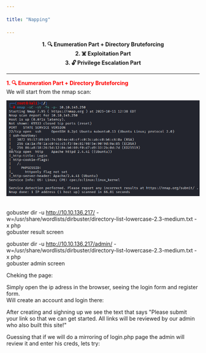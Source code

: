 ```yaml
---

title: "Napping"

---
```

<center>
<strong>1. 🔍 Enumeration Part + Directory Bruteforcing</strong><br> 
<strong>2. ☠️ Exploitation Part</strong><br>
<strong>3. 🔓 Privilege Escalation Part</strong>
</center>

---

<span style="color:red"><strong>1. 🔍 Enumeration Part + Directory Bruteforcing</strong></span><br>
We will start from the nmap scan:
<center>
<img src="./images/nmap_napping.png"> 
</center><br>

gobuster dir -u http://10.10.136.217/ -w=/usr/share/wordlists/dirbuster/directory-list-lowercase-2.3-medium.txt -x php<br>
gobuster result screen<br>

gobuster dir -u http://10.10.136.217/admin/ -w=/usr/share/wordlists/dirbuster/directory-list-lowercase-2.3-medium.txt -x php<br>
gobuster admin screen<br>

Cheking the page:<br>

Simply open the ip adress in the browser, seeing the login form and register form.<br>
Will create an account and login there:<br>

After creating and sighning up we see the text that says "Please submit your link so that we can get started.
All links will be reviewed by our admin who also built this site!"<br>

Guessing that if we will do a mirroring of login.php page the admin will review it and enter his creds, lets try:<br>


